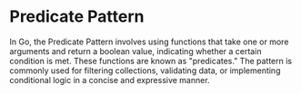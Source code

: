 # Predicate Pattern

In Go, the Predicate Pattern involves using functions that take one or more arguments and return a boolean value, indicating whether a certain condition is met. 
These functions are known as "predicates." The pattern is commonly used for filtering collections, validating data, or implementing conditional logic in a concise and expressive manner.